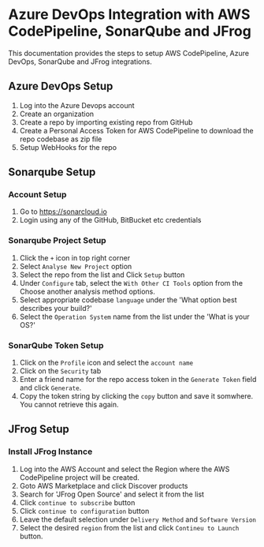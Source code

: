 # Azure DevOps Integration with AWS CodePipeline, SonarQube and JFrog

This documentation provides the steps to setup AWS CodePipeline, Azure DevOps, SonarQube and JFrog integrations.

## Azure DevOps Setup
1. Log into the Azure Devops account
2. Create an organization
3. Create a repo by importing existing repo from GitHub
4. Create a Personal Access Token for AWS CodePipeline to download the repo codebase as zip file
5. Setup WebHooks for the repo

## Sonarqube Setup

### Account Setup
1. Go to https://sonarcloud.io
2. Login using any of the GitHub, BitBucket etc credentials

### Sonarqube Project Setup
1. Click the `+` icon in top right corner
2. Select `Analyse New Project` option
3. Select the repo from the list and Click `Setup` button
4. Under `Configure` tab, select the `With Other CI Tools` option from the Choose another analysis method options.
5. Select appropriate codebase `language` under the 'What option best describes your build?'
6. Select the `Operation System` name from the list under the 'What is your OS?'

### SonarQube Token Setup
1. Click on the `Profile` icon and select the `account name`
2. Click on the `Security` tab
3. Enter a friend name for the repo access token in the `Generate Token` field and click `Generate`.
4. Copy the token string by clicking the `copy` button and save it somwhere. You cannot retrieve this again.

## JFrog Setup

### Install JFrog Instance

1. Log into the AWS Account and select the Region where the AWS CodePipeline project will be created.
2. Goto AWS Marketplace and click Discover products
3. Search for 'JFrog Open Source' and select it from the list
4. Click `continue to subscribe` button
5. Click `continue to configuration` button
6. Leave the default selection under `Delivery Method` and `Software Version`
7. Select the desired `region` from the list and click `Contineu to Launch` button.


